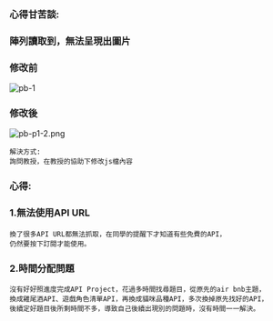 ### 心得甘苦談:

### 陣列讀取到，無法呈現出圖片

### 修改前
![pb-1](https://sgtwgxsjtbibcbrzrfra.supabase.co/storage/v1/object/public/demo-74/Api_project_74/pb-1.png)

### 修改後

![pb-p1-2.png](https://sgtwgxsjtbibcbrzrfra.supabase.co/storage/v1/object/public/demo-74/Api_project_74/pb-p1-2.png)

```
解決方式:
詢問教授，在教授的協助下修改js檔內容
```

### 心得:

### 1.無法使用API URL
```
換了很多API URL都無法抓取，在同學的提醒下才知道有些免費的API，
仍然要按下訂閱才能使用。
```
### 2.時間分配問題

```
沒有好好照進度完成API Project，花過多時間找尋題目，從原先的air bnb主題，
換成雞尾酒API、遊戲角色清單API，再換成貓咪品種API，多次換掉原先找好的API，
後續定好題目後所剩時間不多，導致自己後續出現別的問題時，沒有時間一一解決。
```
